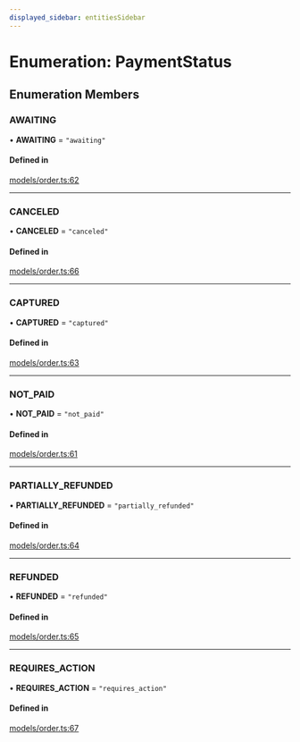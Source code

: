 ```yaml
---
displayed_sidebar: entitiesSidebar
---
```


# Enumeration: PaymentStatus

## Enumeration Members

### AWAITING

• **AWAITING** = ``"awaiting"``

#### Defined in

[models/order.ts:62](https://github.com/medusajs/medusa/blob/9dcd62c73/packages/medusa/src/models/order.ts#L62)

___

### CANCELED

• **CANCELED** = ``"canceled"``

#### Defined in

[models/order.ts:66](https://github.com/medusajs/medusa/blob/9dcd62c73/packages/medusa/src/models/order.ts#L66)

___

### CAPTURED

• **CAPTURED** = ``"captured"``

#### Defined in

[models/order.ts:63](https://github.com/medusajs/medusa/blob/9dcd62c73/packages/medusa/src/models/order.ts#L63)

___

### NOT\_PAID

• **NOT\_PAID** = ``"not_paid"``

#### Defined in

[models/order.ts:61](https://github.com/medusajs/medusa/blob/9dcd62c73/packages/medusa/src/models/order.ts#L61)

___

### PARTIALLY\_REFUNDED

• **PARTIALLY\_REFUNDED** = ``"partially_refunded"``

#### Defined in

[models/order.ts:64](https://github.com/medusajs/medusa/blob/9dcd62c73/packages/medusa/src/models/order.ts#L64)

___

### REFUNDED

• **REFUNDED** = ``"refunded"``

#### Defined in

[models/order.ts:65](https://github.com/medusajs/medusa/blob/9dcd62c73/packages/medusa/src/models/order.ts#L65)

___

### REQUIRES\_ACTION

• **REQUIRES\_ACTION** = ``"requires_action"``

#### Defined in

[models/order.ts:67](https://github.com/medusajs/medusa/blob/9dcd62c73/packages/medusa/src/models/order.ts#L67)
